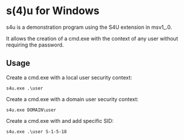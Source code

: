 # s(4)u for Windows #

s4u is a demonstration program using the S4U extension in msv1_.0.

It allows the creation of a cmd.exe with the context of any user without requiring the password.

## Usage ##

Create a cmd.exe with a local user security context:

    s4u.exe .\user

Create a cmd.exe with a domain user security context:

    s4u.exe DOMAIN\user

Create a cmd.exe with and add specific SID:

    s4u.exe .\user S-1-5-18